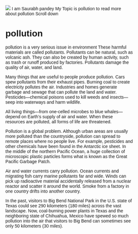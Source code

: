 <img src="img_pqwertyuiop.jpg">
I am Saurabh pandey
My Topic is pollution to read more about pollution
Scroll down

<html>
<head>
<title> Saurabh </title>
</head>
<body>

<h1>pollution</h1>
<p> pollution is a very serious issue in environment These harmful materials are called pollutants. Pollutants can be natural, such as volcanic ash. They can also be created by human activity, such as trash or runoff produced by factories. Pollutants damage the quality of air, water, and land.

Many things that are useful to people produce pollution. Cars spew pollutants from their exhaust pipes. Burning coal to create electricity pollutes the air. Industries and homes generate garbage and sewage that can pollute the land and water. Pesticides—chemical poisons used to kill weeds and insects—seep into waterways and harm wildlife.

All living things—from one-celled microbes to blue whales—depend on Earth’s supply of air and water. When these resources are polluted, all forms of life are threatened.

Pollution is a global problem. Although urban areas are usually more polluted than the countryside, pollution can spread to remote places where no people live. For example, pesticides and other chemicals have been found in the Antarctic ice sheet. In the middle of the northern Pacific Ocean, a huge collection of microscopic plastic particles forms what is known as the Great Pacific Garbage Patch.

Air and water currents carry pollution. Ocean currents and migrating fish carry marine pollutants far and wide. Winds can pick up radioactive material accidentally released from a nuclear reactor and scatter it around the world. Smoke from a factory in one country drifts into another country.

In the past, visitors to Big Bend National Park in the U.S. state of Texas could see 290 kilometers (180 miles) across the vast landscape. Now, coal-burning power plants in Texas and the neighboring state of Chihuahua, Mexico have spewed so much pollution into the air that visitors to Big Bend can sometimes see only 50 kilometers (30 miles).
 </p>

</body>
</html>
    
<!DOCTYPE html> <html lang="en"> <head> <title>CSS Template</title> <meta charset="utf-8"> <meta name="viewport" content="width=device-width, initial-scale=1"> <style> * { box-sizing: border-box; } body { font-family: Arial, Helvetica, sans-serif; } /* Style the header */ header { background-color: #666; padding: 30px; text-align: center; font-size: 35px; color: white; } /* Create two columns/boxes that floats next to each other */ nav { float: left; width: 30%; height: 300px; /* only for demonstration, should be removed */ background: #ccc; padding: 20px; } /* Style the list inside the menu */ nav ul { list-style-type: none; padding: 0; } article { float: left; padding: 20px; width: 70%; background-color: #f1f1f1; height: 300px; /* only for demonstration, should be removed */ } /* Clear floats after the columns */ section::after { content: ""; display: table; clear: both; } /* Style the footer */ footer { background-color: #777;
